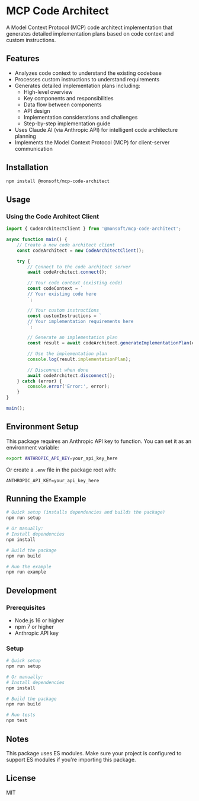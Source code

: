 # MCP Code Architect

A Model Context Protocol (MCP) code architect implementation that generates detailed implementation plans based on code context and custom instructions.

## Features

- Analyzes code context to understand the existing codebase
- Processes custom instructions to understand requirements
- Generates detailed implementation plans including:
    - High-level overview
    - Key components and responsibilities
    - Data flow between components
    - API design
    - Implementation considerations and challenges
    - Step-by-step implementation guide
- Uses Claude AI (via Anthropic API) for intelligent code architecture planning
- Implements the Model Context Protocol (MCP) for client-server communication

## Installation

```bash
npm install @monsoft/mcp-code-architect
```

## Usage

### Using the Code Architect Client

```javascript
import { CodeArchitectClient } from '@monsoft/mcp-code-architect';

async function main() {
    // Create a new code architect client
    const codeArchitect = new CodeArchitectClient();

    try {
        // Connect to the code architect server
        await codeArchitect.connect();

        // Your code context (existing code)
        const codeContext = `
        // Your existing code here
        `;

        // Your custom instructions
        const customInstructions = `
        // Your implementation requirements here
        `;

        // Generate an implementation plan
        const result = await codeArchitect.generateImplementationPlan(codeContext, customInstructions);

        // Use the implementation plan
        console.log(result.implementationPlan);

        // Disconnect when done
        await codeArchitect.disconnect();
    } catch (error) {
        console.error('Error:', error);
    }
}

main();
```

## Environment Setup

This package requires an Anthropic API key to function. You can set it as an environment variable:

```bash
export ANTHROPIC_API_KEY=your_api_key_here
```

Or create a `.env` file in the package root with:

```
ANTHROPIC_API_KEY=your_api_key_here
```

## Running the Example

```bash
# Quick setup (installs dependencies and builds the package)
npm run setup

# Or manually:
# Install dependencies
npm install

# Build the package
npm run build

# Run the example
npm run example
```

## Development

### Prerequisites

- Node.js 16 or higher
- npm 7 or higher
- Anthropic API key

### Setup

```bash
# Quick setup
npm run setup

# Or manually:
# Install dependencies
npm install

# Build the package
npm run build

# Run tests
npm test
```

## Notes

This package uses ES modules. Make sure your project is configured to support ES modules if you're importing this package.

## License

MIT
